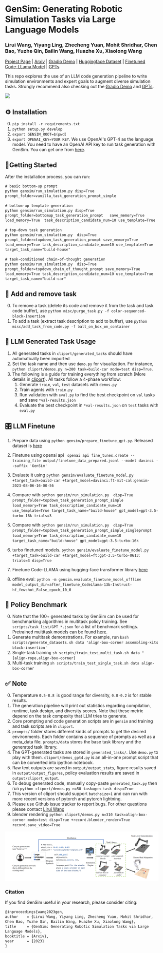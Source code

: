 
# GenSim: Generating Robotic Simulation Tasks via Large Language Models

### Lirui Wang, Yiyang Ling, Zhecheng Yuan, Mohit Shridhar, Chen Bao, Yuzhe Qin, Bailin Wang, Huazhe Xu, Xiaolong Wang

[Project Page](https://liruiw.github.io/gensim) | [Arxiv](https://arxiv.org/abs/2310.01361) | [Gradio Demo](https://huggingface.co/spaces/Gen-Sim/Gen-Sim) | [Huggingface Dataset](https://huggingface.co/datasets/Gen-Sim/Gen-Sim) | [Finetuned Code-LLama Model](https://huggingface.co/Gen-Sim/Gen-Sim) | [GPTs](https://chat.openai.com/g/g-rqxeNpjxd-gensim)

This repo explores the use of an LLM code generation pipeline to write simulation environments and expert goals to augment diverse simulation tasks. Strongly recommend also checking out the [Gradio Demo](https://huggingface.co/spaces/Gen-Sim/Gen-Sim) and [GPTs](https://chat.openai.com/g/g-rqxeNpjxd-gensim).


![](media/gensim_teaser_v1.gif)

## ⚙️ Installation
0. ``pip install -r requirements.txt``
1. ``python setup.py develop``
2. ``export GENSIM_ROOT=$(pwd)``
3. ``export OPENAI_KEY=YOUR KEY``. We use OpenAI's GPT-4 as the language model. You need to have an OpenAI API key to run task generation with GenSim. You can get one from [here](https://platform.openai.com/account/api-keys).


## 🚶Getting Started
After the installation process, you can run: 
```
# basic bottom-up prompt
python gensim/run_simulation.py disp=True prompt_folder=vanilla_task_generation_prompt_simple 

# bottom-up template generation
python gensim/run_simulation.py disp=True prompt_folder=bottomup_task_generation_prompt   save_memory=True load_memory=True  task_description_candidate_num=10 use_template=True

# top-down task generation
python gensim/run_simulation.py  disp=True  prompt_folder=topdown_task_generation_prompt save_memory=True load_memory=True task_description_candidate_num=10 use_template=True target_task_name="build-house"

# task-conditioned chain-of-thought generation
python gensim/run_simulation.py  disp=True  prompt_folder=topdown_chain_of_thought_prompt save_memory=True load_memory=True task_description_candidate_num=10 use_template=True target_task_name="build-car"  
```

## 💾 Add and remove task
0. To remove a task (delete its code and remove it from the task and task code buffer), use ``python misc/purge_task.py -f color-sequenced-block-insertion``
1. To add a task (extract task description to add to buffer), use ``python misc/add_task_from_code.py -f ball_on_box_on_container``


## 🤖 LLM Generated Task Usage
1. All generated tasks in `cliport/generated_tasks` should have automatically been imported
2. Set the task name and then use `demo.py` for visualization. For instance, `python cliport/demos.py n=200 task=build-car mode=test disp=True`.
3.  The following is a guide for training everything from scratch (More details in [cliport](https://github.com/cliport/cliport)). All tasks follow a 4-phase workflow:
    1. Generate `train`, `val`, `test` datasets with `demos.py` 
    2. Train agents with `train.py` 
    3. Run validation with `eval.py` to find the best checkpoint on `val` tasks and save `*val-results.json`
    4. Evaluate the best checkpoint in `*val-results.json` on `test` tasks with `eval.py`


## 🎛️ LLM Finetune
1. Prepare data using `python gensim/prepare_finetune_gpt.py`. Released dataset is [here](https://huggingface.co/datasets/Gen-Sim/Gen-Sim)

2. Finetune using openai api ` openai api fine_tunes.create --training_file output/finetune_data_prepared.jsonl --model davinci --suffix 'GenSim'`

3. Evaluate it using `python gensim/evaluate_finetune_model.py  +target_task=build-car +target_model=davinci:ft-mit-cal:gensim-2023-08-06-16-00-56`

4. Compare with `python gensim/run_simulation.py  disp=True  prompt_folder=topdown_task_generation_prompt_simple load_memory=True task_description_candidate_num=10 use_template=True target_task_name="build-house" gpt_model=gpt-3.5-turbo-16k trials=3`

5. Compare with `python gensim/run_simulation.py  disp=True  prompt_folder=topdown_task_generation_prompt_simple_singleprompt load_memory=True task_description_candidate_num=10  target_task_name="build-house" gpt_model=gpt-3.5-turbo-16k` 

6. turbo finetuned models. `python gensim/evaluate_finetune_model.py  +target_task=build-car +target_model=ft:gpt-3.5-turbo-0613:  trials=3 disp=True  `

7. Finetune Code-LLAMA using hugging-face transformer library [here](https://github.com/liruiw/llama-recipes)

8. offline eval: `python -m gensim.evaluate_finetune_model_offline model_output_dir=after_finetune_CodeLlama-13b-Instruct-hf_fewshot_False_epoch_10_0`

## 🤖 Policy Benchmark
0. Note that the 100+ generated tasks by GenSim can be used for benchmarking algorithms in multitask policy training. See `scripts/task_list/GPT_*.json` for a list of benchmark settings. Pretrained multitask models can be found [here](https://drive.google.com/drive/folders/1RRSa4hXQKuN1ABuUVEdfV6urqZ99KZ57?usp=drive_link).
1. Generate multitask demonstrations. For example, run  `bash scripts/generate_datasets.sh data 'align-box-corner assembling-kits block-insertion' `
2. Single-task training  `sh scripts/train_test_multi_task.sh data "[align-rope,align-box-corner]`
3. Multi-task training   `sh scripts/train_test_single_task.sh data align-box-corner`


## ✅ Note
0. Temperature `0.5-0.8 `is good range for diversity, `0.0-0.2` is for stable results.
1. The generation pipeline will print out statistics regarding compilation, runtime, task design, and diversity scores. Note that these metric depend on the task compexity that LLM tries to generate.
2. Core prompting and code generation scripts are in `gensim` and training and task scripts are in `cliport`.
3. `prompts/` folder stores different kinds of prompts to get the desired environments. Each folder contains a sequence of prompts as well as a meta_data file. `prompts/data` stores the base task library and the generated task library.
4. The GPT-generated tasks are stored in `generated_tasks/`. Use `demo.py` to play with them.  `cliport/demos_gpt4.py` is an  all-in-one prompt script that can be converted into ipython notebook.
5. Raw text outputs are saved in `output/output_stats`, figure results saved in `output/output_figures`, policy evaluation results are saved in `output/cliport_output`.
6. To debug generated code, manually copy-paste ``generated_task.py`` then run 
``python cliport/demos.py n=50 task=gen-task disp=True``
7. This version of cliport should support `batchsize>1` and can run with more recent versions of pytorch and pytorch lightning.
8. Please use Github issue tracker to report bugs. For other questions please contact [Lirui Wang](wangliruisz@gmail.com)
9. blender rendering `python cliport/demos.py n=310 task=align-box-corner mode=test disp=True +record.blender_render=True record.save_video=True`

![](media/teaser_figure.png)

### Citation
If you find GenSim useful in your research, please consider citing:
```
@inproceedings{wang2023gen,
author    = {Lirui Wang, Yiyang Ling, Zhecheng Yuan, Mohit Shridhar, Chen Bao, Yuzhe Qin, Bailin Wang, Huazhe Xu, Xiaolong Wang},
title     = {GenSim: Generating Robotic Simulation Tasks via Large Language Models},
booktitle = {Arxiv},
year      = {2023}
}
```
